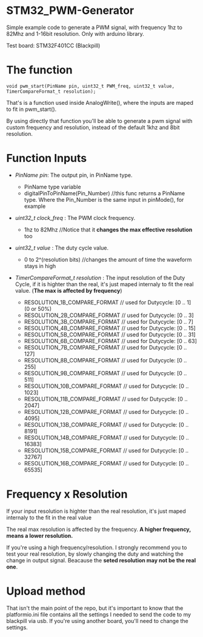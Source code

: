 # STM32_PWM-Generator
Simple example code to generate a PWM signal, with frequency 1hz to 82Mhz and 1-16bit resolution. Only with arduino library.

Test board: STM32F401CC (Blackpill)

# The function 
```
void pwm_start(PinName pin, uint32_t PWM_freq, uint32_t value, TimerCompareFormat_t resolution);
```
That's is a function used inside AnalogWrite(), where the inputs are maped to fit in pwm_start().

By using directly that function you'll be able to generate a pwm signal with custom frequency and resolution, instead of the default 1khz and 8bit resolution.

# Function Inputs
- _PinName pin_: The output pin, in PinName type.
  - PinName type variable
  - digitalPinToPinName(Pin_Number) //this func returns a PinName type. Where the Pin_Number is the same input in pinMode(), for example

-  _uint32_t clock_freq_ : The PWM clock frequency.
   - 1hz to 82Mhz //Notice that it **changes the max effective resolution** too

-  _uint32_t value_ : The duty cycle value.  
   - 0 to 2^(resolution bits) //changes the amount of time the waveform stays in high

- _TimerCompareFormat_t resolution_ : The input resolution of the Duty Cycle, if it is highter than the real, it's just maped internaly to fit the real value. (**The max is affected by frequency**)
  - RESOLUTION_1B_COMPARE_FORMAT      // used for Dutycycle: [0 .. 1] (0 or 50%)
  - RESOLUTION_2B_COMPARE_FORMAT      // used for Dutycycle: [0 .. 3]
  - RESOLUTION_3B_COMPARE_FORMAT      // used for Dutycycle: [0 .. 7]
  - RESOLUTION_4B_COMPARE_FORMAT      // used for Dutycycle: [0 .. 15]
  - RESOLUTION_5B_COMPARE_FORMAT      // used for Dutycycle: [0 .. 31]
  - RESOLUTION_6B_COMPARE_FORMAT      // used for Dutycycle: [0 .. 63]
  - RESOLUTION_7B_COMPARE_FORMAT      // used for Dutycycle: [0 .. 127]
  - RESOLUTION_8B_COMPARE_FORMAT      // used for Dutycycle: [0 .. 255]
  - RESOLUTION_9B_COMPARE_FORMAT      // used for Dutycycle: [0 .. 511]
  - RESOLUTION_10B_COMPARE_FORMAT     // used for Dutycycle: [0 .. 1023]
  - RESOLUTION_11B_COMPARE_FORMAT     // used for Dutycycle: [0 .. 2047]
  - RESOLUTION_12B_COMPARE_FORMAT     // used for Dutycycle: [0 .. 4095]
  - RESOLUTION_13B_COMPARE_FORMAT     // used for Dutycycle: [0 .. 8191]
  - RESOLUTION_14B_COMPARE_FORMAT     // used for Dutycycle: [0 .. 16383]
  - RESOLUTION_15B_COMPARE_FORMAT     // used for Dutycycle: [0 .. 32767]
  - RESOLUTION_16B_COMPARE_FORMAT     // used for Dutycycle: [0 .. 65535]

# Frequency x Resolution
  If your input resolution is highter than the real resolution, it's just maped internaly to the fit in the real value
  
  The real max resolution is affected by the frequency. **A higher frequency, means a lower resolution.**
    
  If you're using a high frequency/resolution. I strongly recommend you to test your real resolution, by slowly changing the duty and watching the change in output signal. Beacause the **seted resolution may not be the real one**.

# Upload method
  That isn't the main point of the repo, but it's important to know that the platformio.ini file contains all the settings I needed to send the code to my blackpill via usb. If you're using another board, you'll need to change the settings.
